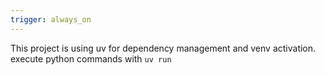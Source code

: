 ```yaml
---
trigger: always_on
---
```


This project is using uv for dependency management and venv activation.
execute python commands with `uv run`
